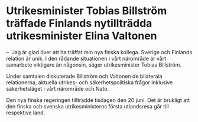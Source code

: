 # Utrikesminister Tobias Billström träffade Finlands nytillträdda utrikesminister Elina Valtonen

–  Jag är glad över att ha träffat min nya finska kollega. Sverige och Finlands relation är unik. I den rådande situationen i vårt närområde är vårt samarbete viktigare än någonsin, säger utrikesminister Tobias Billström.

Under samtalen diskuterade Billström och Valtonen de bilaterala relationerna, aktuella utrikes- och säkerhetspolitiska frågor inklusive säkerhetsläget i vårt närområde och Nato.

Den nya finska regeringen tillträdde tisdagen den 20 juni. Det är brukligt att den finska och svenska utrikesministerns första utlandsresa går till respektive land.
